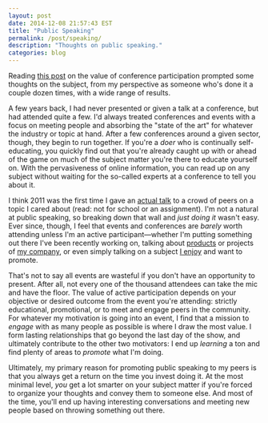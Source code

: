```yaml
---
layout: post
date: 2014-12-08 21:57:43 EST
title: "Public Speaking"
permalink: /post/speaking/
description: "Thoughts on public speaking."
categories: blog
---
```


Reading [this post](http://www.planetizen.com/node/72528/should-i-present-conference-and-if-i-dont-present-should-i-attend) on the value of conference participation prompted some thoughts on the subject, from my perspective as someone who's done it a couple dozen times, with a wide range of results.

A few years back, I had never presented or given a talk at a conference, but had attended quite a few. I'd always treated conferences and events with a focus on meeting people and absorbing the "state of the art" for whatever the industry or topic at hand. After a few conferences around a given sector, though, they begin to run together. If you're a _doer_ who is continually self-educating, you quickly find out that you're already caught up with or ahead of the game  on much of the subject matter you're there to educate yourself on. With the pervasiveness of online information, you can read up on any subject without waiting for the so-called experts at a conference to tell you about it.

I think 2011 was the first time I gave an [actual talk](/talks/value-of-local-knowledge/) to a crowd of peers on a topic I cared about (read: not for school or an assignment). I'm not a natural at public speaking, so breaking down that wall and _just doing it_ wasn't easy. Ever since, though, I feel that events and conferences are _barely_ worth attending unless I'm an active participant&mdash;whether I'm putting something out there I've been recently working on, talking about [products](http://fulcrumapp.com) or projects of [my company](http://spatialnetworks.com), or even simply talking on a subject [I enjoy](/talks/grassroots-mapping/) and want to promote.

That's not to say all events are wasteful if you don't have an opportunity to present. After all, not every one of the thousand attendees can take the mic and have the floor. The value of active participation depends on your objective or desired outcome from the event you're attending: strictly educational, promotional, or to meet and engage peers in the community. For whatever my motivation is going into an event, I find that a mission to _engage_ with as many people as possible is where I draw the most value. I form lasting relationships that go beyond the last day of the show, and ultimately contribute to the other two motivators: I end up _learning_ a ton and find plenty of areas to _promote_ what I'm doing.

Ultimately, my primary reason for promoting public speaking to my peers is that you always get a return on the time you invest doing it. At the most minimal level, _you_ get a lot smarter on your subject matter if you're forced to organize your thoughts and convey them to someone else. And most of the time, you'll end up having interesting conversations and meeting new people based on throwing something out there.
